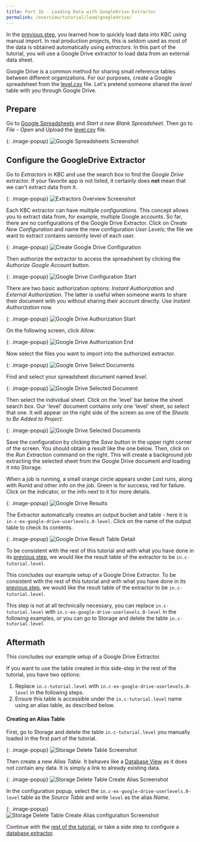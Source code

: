 ```yaml
---
title: Part 1b - Loading Data with GoogleDrive Extractor
permalink: /overview/tutorial/load/googledrive/
---
```


In the [previous step](/overview/tutorial/load/), you learned how to quickly load data into KBC using manual import.
In real production projects, this is seldom used as most of the data is obtained automatically using *extractors*.
In this part of the tutorial, you will use a Google Drive extractor to load data from an external data sheet.

Google Drive is a common method for sharing small reference tables between different organizations.
For our purposes, create a Google spreadsheet from the [level.csv](/overview/tutorial/level.csv) file.
Let's pretend someone shared the *level* table with you through Google Drive.

## Prepare
Go to [Google Spreadsheets](https://docs.google.com/spreadsheets/) and *Start a new Blank Spreadsheet*. Then go to
*File* - *Open* and Upload the [level.csv](/overview/tutorial/level.csv) file.

{: .image-popup}
![Google Spreadsheets Screenshot](/overview/tutorial/load/google-drive-spreadsheet.png)


## Configure the GoogleDrive Extractor

Go to *Extractors* in KBC and use the search box to find the *Google Drive* extractor. If your favorite app is not listed, it
certainly does **not** mean that we can't extract data from it.

{: .image-popup}
![Extractors Overview Screenshot](/overview/tutorial/load/extractor-intro.png)

Each KBC extractor can have multiple *configurations*. This concept allows you to extract data from, for example,
multiple Google accounts. So far, there are no configurations of the Google Drive Extractor.
Click on *Create New Configuration* and name the new configuration *User Levels*; the file we
want to extract contains seniority level of each user.

{: .image-popup}
![Create Google Drive Configuration](/overview/tutorial/load/extractor-google-drive-create.png)

Then authorize the extractor to access the spreadsheet by clicking the *Authorize Google Account* button.

{: .image-popup}
![Google Drive Configuration Start](/overview/tutorial/load/extractor-google-drive-intro.png)

There are two basic authorization options: *Instant Authorization* and *External Authorization*. The latter is
useful when someone wants to share their document with you without sharing their account directly.
Use *Instant Authorization* now.

{: .image-popup}
![Google Drive Authorization Start](/overview/tutorial/load/extractor-google-drive-authorize.png)

On the following screen, click *Allow*.

{: .image-popup}
![Google Drive Authorization End](/overview/tutorial/load/extractor-google-drive-authorize-2.png)

Now select the files you want to import into the authorized extractor.

{: .image-popup}
![Google Drive Select Documents](/overview/tutorial/load/extractor-google-drive-select.png)

Find and select your spreadsheet document named *level*.

{: .image-popup}
![Google Drive Selected Document](/overview/tutorial/load/extractor-google-drive-selected.png)

Then select the individual sheet. Click on the 'level' bar below the sheet search box.
Our 'level' document contains only one 'level' sheet, so select that one.
It will appear on the right side of the screen as one of the *Sheets to Be Added to Project*.

{: .image-popup}
![Google Drive Selected Documents](/overview/tutorial/load/extractor-google-drive-select-sheets.png)

Save the configuration by clicking the *Save* button in the upper right corner of the screen.
You should obtain a result like the one below. Then, click on the *Run Extraction* command on the right.
This will create a background job extracting the selected sheet from the Google Drive document
and loading it into Storage. 

When a job is running, a small orange circle appears under *Last runs*, along with RunId and other info on the job. 
Green is for success, red for failure. Click on the indicator, or the info next to it for more details.

{: .image-popup}
![Google Drive Results](/overview/tutorial/load/extractor-google-drive-result.png)

The Extractor automatically creates an output bucket and table - here it is
`in.c-ex-google-drive-userlevels.0-level`. Click on the name of the output table to check its contents.

{: .image-popup}
![Google Drive Result Table Detail](/overview/tutorial/load/extractor-google-drive-table-detail.png)


To be consistent with the rest of this tutorial and with what
you have done in its [previous step](/overview/tutorial/load/),
we would like the result table of the extractor to be `in.c-tutorial.level`.


This concludes our example setup of a Google Drive Extractor. To be consistent with the rest of this tutorial and with what
you have done in its [previous step](/overview/tutorial/load/),
we would like the result table of the extractor to be `in.c-tutorial.level`.

This step is not at all technically necessary, you can replace `in.c-tutorial.level` with
`in.c-ex-google-drive-userlevels.0-level` in the following examples, or you can go
to Storage and delete the table `in.c-tutorial.level`

## Aftermath

This concludes our example setup of a Google Drive Extractor.

If you want to use the table created in this side-step in the rest of the tutorial, you have two options:

1. Replace `in.c-tutorial.level` with `in.c-ex-google-drive-userlevels.0-level` in the following steps.
2. Ensure this table is accessible under the `in.c-tutorial.level` name using an alias table, as described below.

#### Creating an Alias Table

First, go to Storage and delete the table `in.c-tutorial.level` you manually loaded in the first part of the tutorial.

{: .image-popup}
![Storage Delete Table Screenshot](/overview/tutorial/load/storage-delete-table.png)

Then create a new *Alias Table*. It behaves like a [Database View](https://en.wikipedia.org/wiki/View_(SQL))
as it does not contain any data. It is simply a link to already existing data.

{: .image-popup}
![Storage Delete Table Create Alias Screenshot](/overview/tutorial/load/storage-create-alias.png)

In the configuration popup, select the `in.c-ex-google-drive-userlevels.0-level` table as
the *Source Table* and write `level` as the alias *Name*.

{: .image-popup}
![Storage Delete Table Create Alias configuration Screenshot](/overview/tutorial/load/storage-create-alias-2.png)

Continue with the [rest of the tutorial](/overview/tutorial/manipulate/), or take a side step
to configure a [database extractor](/overview/tutorial/load/database/).

